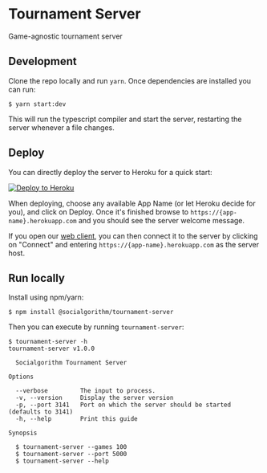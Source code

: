 # Tournament Server

Game-agnostic tournament server

## Development

Clone the repo locally and run `yarn`. Once dependencies are installed you can run:

```
$ yarn start:dev
```

This will run the typescript compiler and start the server, restarting the server whenever a file changes.

## Deploy

You can directly deploy the server to Heroku for a quick start:

[![Deploy to Heroku](https://www.herokucdn.com/deploy/button.svg)](https://heroku.com/deploy?template=https://github.com/socialgorithm/tournament-server/tree/master)

When deploying, choose any available App Name (or let Heroku decide for you), and click on Deploy. Once it's finished browse to `https://{app-name}.herokuapp.com` and you should see the server welcome message.

If you open our [web client](https://uttt.socialgorithm.org), you can then connect it to the server by clicking on "Connect" and entering `https://{app-name}.herokuapp.com` as the server host.

## Run locally

Install using npm/yarn:

```console
$ npm install @socialgorithm/tournament-server
```

Then you can execute by running `tournament-server`:

```console
$ tournament-server -h
tournament-server v1.0.0

  Socialgorithm Tournament Server

Options

  --verbose         The input to process.
  -v, --version     Display the server version
  -p, --port 3141   Port on which the server should be started (defaults to 3141)
  -h, --help        Print this guide

Synopsis

  $ tournament-server --games 100
  $ tournament-server --port 5000
  $ tournament-server --help
```